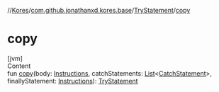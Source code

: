 //[Kores](../../index.md)/[com.github.jonathanxd.kores.base](../index.md)/[TryStatement](index.md)/[copy](copy.md)



# copy  
[jvm]  
Content  
fun [copy](copy.md)(body: [Instructions](../../com.github.jonathanxd.kores/-instructions/index.md), catchStatements: [List](https://kotlinlang.org/api/latest/jvm/stdlib/kotlin.collections/-list/index.html)<[CatchStatement](../-catch-statement/index.md)>, finallyStatement: [Instructions](../../com.github.jonathanxd.kores/-instructions/index.md)): [TryStatement](index.md)  




